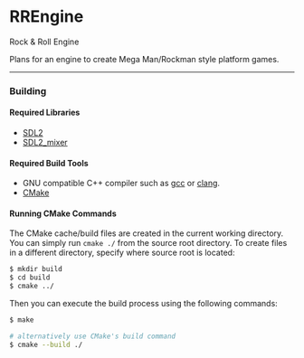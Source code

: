 # RREngine
Rock &amp; Roll Engine

Plans for an engine to create Mega Man/Rockman style platform games.

---
### Building

#### Required Libraries

- [SDL2](https://libsdl.org/)
- [SDL2_mixer](https://wiki.libsdl.org/SDL2_mixer)

#### Required Build Tools

- GNU compatible C++ compiler such as [gcc](https://www.gnu.org/software/gcc/) or [clang](https://clang.llvm.org/).
- [CMake](https://cmake.org/)

#### Running CMake Commands

The CMake cache/build files are created in the current working directory. You can simply
run `cmake ./` from the source root directory. To create files in a different directory,
specify where source root is located:

```bash
$ mkdir build
$ cd build
$ cmake ../
```

Then you can execute the build process using the following commands:

```bash
$ make

# alternatively use CMake's build command
$ cmake --build ./
```
